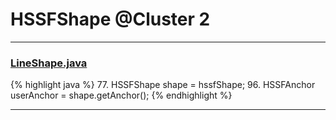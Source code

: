 # HSSFShape @Cluster 2

***

### [LineShape.java](https://searchcode.com/codesearch/view/15642361/)
{% highlight java %}
77. HSSFShape shape = hssfShape;
96. HSSFAnchor userAnchor = shape.getAnchor();
{% endhighlight %}

***


